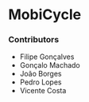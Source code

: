 # MobiCycle

### Contributors
- Filipe Gonçalves
- Gonçalo Machado
- João Borges
- Pedro Lopes
- Vicente Costa
